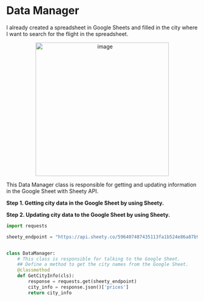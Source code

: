 # Data Manager

I already created a spreadsheet in Google Sheets and filled in the city where I want to search for the flight in the spreadsheet.

<div align=center>
<img width="351" alt="image" src="https://github.com/ShiyuFan0820/CSLearningNote/assets/149340606/ed9d5f17-f992-4e16-9653-1f0877b7b195">
</div>

This Data Manager class is responsible for getting and updating information in the Google Sheet with Sheety API.

**Step 1. Getting city data in the Google Sheet by using Sheety.**

**Step 2. Updating city data to the Google Sheet by using Sheety.**

```py
import requests

sheety_endpoint = "https://api.sheety.co/596407487435113fa1b524e86a87b95d/flightDeal/prices"


class DataManager:
    # This class is responsible for talking to the Google Sheet.
    ## Define a method to get the city names from the Google Sheet.
    @classmethod
    def GetCityInfo(cls):
        response = requests.get(sheety_endpoint)
        city_info = response.json()['prices']
        return city_info
```
